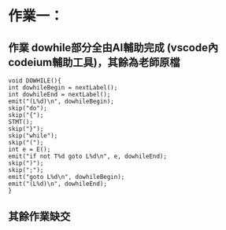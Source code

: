 #  作業一：
##  作業 dowhile部分全由AI輔助完成 (vscode內codeium輔助工具)，其餘為老師原檔
  ```
  void DOWHILE(){
  int dowhileBegin = nextLabel();
  int dowhileEnd = nextLabel();
  emit("(L%d)\n", dowhileBegin);
  skip("do");
  skip("{");
  STMT();
  skip("}");
  skip("while");
  skip("(");
  int e = E();
  emit("if not T%d goto L%d\n", e, dowhileEnd);
  skip(")");
  skip(";");
  emit("goto L%d\n", dowhileBegin);
  emit("(L%d)\n", dowhileEnd);
}
```

## 其餘作業缺交
